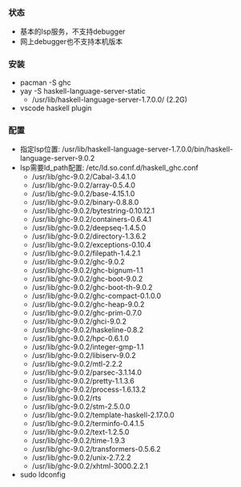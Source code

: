 ### 状态
* 基本的lsp服务，不支持debugger
* 网上debugger也不支持本机版本

### 安装
* pacman -S ghc
* yay -S haskell-language-server-static
    * /usr/lib/haskell-language-server-1.7.0.0/ (2.2G)
* vscode haskell plugin

### 配置
* 指定lsp位置: /usr/lib/haskell-language-server-1.7.0.0/bin/haskell-language-server-9.0.2
* lsp需要ld_path配置: /etc/ld.so.conf.d/haskell_ghc.conf
    * /usr/lib/ghc-9.0.2/Cabal-3.4.1.0
    * /usr/lib/ghc-9.0.2/array-0.5.4.0
    * /usr/lib/ghc-9.0.2/base-4.15.1.0
    * /usr/lib/ghc-9.0.2/binary-0.8.8.0
    * /usr/lib/ghc-9.0.2/bytestring-0.10.12.1
    * /usr/lib/ghc-9.0.2/containers-0.6.4.1
    * /usr/lib/ghc-9.0.2/deepseq-1.4.5.0
    * /usr/lib/ghc-9.0.2/directory-1.3.6.2
    * /usr/lib/ghc-9.0.2/exceptions-0.10.4
    * /usr/lib/ghc-9.0.2/filepath-1.4.2.1
    * /usr/lib/ghc-9.0.2/ghc-9.0.2
    * /usr/lib/ghc-9.0.2/ghc-bignum-1.1
    * /usr/lib/ghc-9.0.2/ghc-boot-9.0.2
    * /usr/lib/ghc-9.0.2/ghc-boot-th-9.0.2
    * /usr/lib/ghc-9.0.2/ghc-compact-0.1.0.0
    * /usr/lib/ghc-9.0.2/ghc-heap-9.0.2
    * /usr/lib/ghc-9.0.2/ghc-prim-0.7.0
    * /usr/lib/ghc-9.0.2/ghci-9.0.2
    * /usr/lib/ghc-9.0.2/haskeline-0.8.2
    * /usr/lib/ghc-9.0.2/hpc-0.6.1.0
    * /usr/lib/ghc-9.0.2/integer-gmp-1.1
    * /usr/lib/ghc-9.0.2/libiserv-9.0.2
    * /usr/lib/ghc-9.0.2/mtl-2.2.2
    * /usr/lib/ghc-9.0.2/parsec-3.1.14.0
    * /usr/lib/ghc-9.0.2/pretty-1.1.3.6
    * /usr/lib/ghc-9.0.2/process-1.6.13.2
    * /usr/lib/ghc-9.0.2/rts
    * /usr/lib/ghc-9.0.2/stm-2.5.0.0
    * /usr/lib/ghc-9.0.2/template-haskell-2.17.0.0
    * /usr/lib/ghc-9.0.2/terminfo-0.4.1.5
    * /usr/lib/ghc-9.0.2/text-1.2.5.0
    * /usr/lib/ghc-9.0.2/time-1.9.3
    * /usr/lib/ghc-9.0.2/transformers-0.5.6.2
    * /usr/lib/ghc-9.0.2/unix-2.7.2.2
    * /usr/lib/ghc-9.0.2/xhtml-3000.2.2.1
* sudo ldconfig